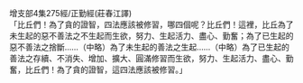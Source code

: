 增支部4集275經/正勤經(莊春江譯)  
「比丘們！為了貪的證智，四法應該被修習，哪四個呢？比丘們！這裡，比丘為了未生起的惡不善法之不生起而生欲，努力、生起活力、盡心、勤奮；為了已生起的惡不善法之捨斷……（中略）為了未生起的善法之生起……（中略）為了已生起的善法之存續、不消失、增加、擴大、圓滿修習而生欲，努力、生起活力、盡心、勤奮，比丘們！為了貪的證智，這四法應該被修習。」  
  
  
